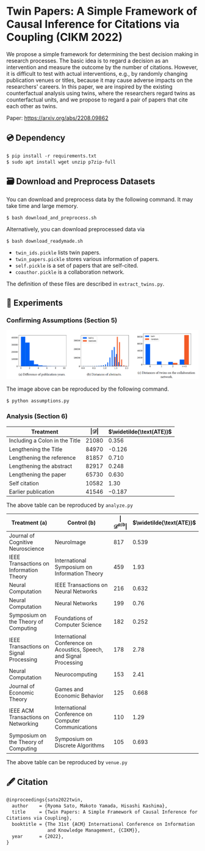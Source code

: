 # Twin Papers: A Simple Framework of Causal Inference for Citations via Coupling (CIKM 2022)

We propose a simple framework for determining the best decision making in research processes. The basic idea is to regard a decision as an intervention and measure the outcome by the number of citations. However, it is difficult to test with actual interventions, e.g., by randomly changing publication venues or titles, because it may cause adverse impacts on the researchers' careers. In this paper, we are inspired by the existing counterfactual analysis using twins, where the researchers regard twins as counterfactual units, and we propose to regard a pair of papers that cite each other as twins.

Paper: https://arxiv.org/abs/2208.09862

## 💿 Dependency

```
$ pip install -r requirements.txt
$ sudo apt install wget unzip p7zip-full
```

## 🗃️ Download and Preprocess Datasets

You can download and preprocess data by the following command. It may take time and large memory.

```
$ bash download_and_preprocess.sh
```

Alternatively, you can download preprocessed data via

```
$ bash download_readymade.sh
```

* `twin_ids.pickle` lists twin papers.
* `twin_papers.pickle` stores various information of papers.
* `self.pickle` is a set of papers that are self-cited.
* `coauthor.pickle` is a collaboration network.

The definition of these files are described in `extract_twins.py`.

## 🧪 Experiments

### Confirming Assumptions (Section 5)

![Assumptions](imgs/assumptions.png)

The image above can be reproduced by the following command.

```
$ python assumptions.py
```

### Analysis (Section 6)

|Treatment|$\|\mathcal{D}\|$|$\widetilde{\text{ATE}}$|
|----|----|----|
|Including a Colon in the Title|21080|0.356|
|Lengthening the Title|84970|-0.126|
|Lengthening the reference|81857|0.710|
|Lengthening the abstract|82917|0.248|
|Lengthening the paper|65730|0.630|
|Self citation|10582|1.30|
|Earlier publication|41546|−0.187|

The above table can be reproduced by `analyze.py`


|Treatment (a) | Control (b) | $\|\mathcal{D}^{a/b}\|$ | $\widetilde{\text{ATE}}$ |
|----|----|----|----|
Journal of Cognitive Neuroscience | NeuroImage | 817 | 0.539 |
IEEE Transactions on Information Theory | International Symposium on Information Theory | 459 | 1.93 |
Neural Computation | IEEE Transactions on Neural Networks | 216 | 0.632 |
Neural Computation | Neural Networks | 199 | 0.76 |
Symposium on the Theory of Computing | Foundations of Computer Science | 182 | 0.252 |
IEEE Transactions on Signal Processing | International Conference on Acoustics, Speech, and Signal Processing | 178 | 2.78 |
Neural Computation | Neurocomputing | 153 | 2.41 |
Journal of Economic Theory | Games and Economic Behavior | 125 | 0.668 |
IEEE ACM Transactions on Networking | International Conference on Computer Communications | 110 | 1.29 |
Symposium on the Theory of Computing | Symposium on Discrete Algorithms | 105 | 0.693 | 

The above table can be reproduced by `venue.py`

## 🖋️ Citation

```
@inproceedings{sato2022twin,
  author    = {Ryoma Sato, Makoto Yamada, Hisashi Kashima},
  title     = {Twin Papers: A Simple Framework of Causal Inference for Citations via Coupling},
  booktitle = {The 31st {ACM} International Conference on Information
               and Knowledge Management, {CIKM}},
  year      = {2022},
}
```
